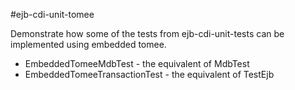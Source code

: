 #ejb-cdi-unit-tomee

Demonstrate how some of the tests from ejb-cdi-unit-tests can be implemented using embedded tomee.

* EmbeddedTomeeMdbTest - the equivalent of MdbTest
* EmbeddedTomeeTransactionTest - the equivalent of TestEjb